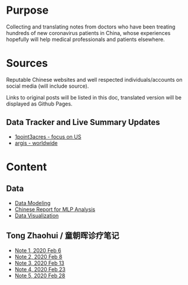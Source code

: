 # Purpose

Collecting and translating notes from doctors who have been treating hundreds of new coronavirus patients in China, whose experiences hopefully will help medical professionals and patients elsewhere.

# Sources

Reputable Chinese websites and well respected individuals/accounts on social media (will include source).

Links to original posts will be listed in this doc, translated version will be displayed as Github Pages.

## Data Tracker and Live Summary Updates
- [1point3acres - focus on US](https://coronavirus.1point3acres.com/en)
- [argis - worldwide](https://www.arcgis.com/apps/opsdashboard/index.html#/bda7594740fd40299423467b48e9ecf6)

# Content

## Data  
- [Data Modeling](https://github.com/midas-network/COVID-19)
- [Chinese Report for MLP Analysis](https://github.com/2019ncovmemory/nCovMemory)
- [Data Visualization](https://github.com/globalcitizen/2019-wuhan-coronavirus-data)


## Tong Zhaohui / 童朝晖诊疗笔记

- [Note 1, 2020 Feb 6](http://www.zhishifenzi.com/depth/depth/8195.html)
- [Note 2, 2020 Feb 8](http://www.zhishifenzi.com/depth/depth/8221.html)
- [Note 3, 2020 Feb 13](http://www.zhishifenzi.com/depth/depth/8250.html)
- [Note 4, 2020 Feb 23](http://m.zhishifenzi.com/depth/depth/8321.html)
- [Note 5, 2020 Feb 28](http://m.zhishifenzi.com/depth/depth/8377.html)
